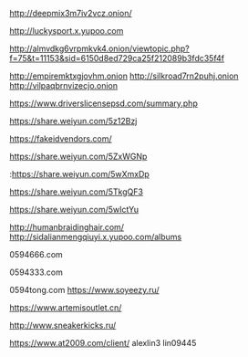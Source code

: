 http://deepmix3m7iv2vcz.onion/

http://luckysport.x.yupoo.com


http://almvdkg6vrpmkvk4.onion/viewtopic.php?f=75&t=11153&sid=6150d8ed729ca25f212089b3fdc35f4f


http://empiremktxgjovhm.onion
http://silkroad7rn2puhj.onion
http://vilpaqbrnvizecjo.onion

https://www.driverslicensepsd.com/summary.php

https://share.weiyun.com/5z12Bzj

https://fakeidvendors.com/

https://share.weiyun.com/5ZxWGNp

:https://share.weiyun.com/5wXmxDp

https://share.weiyun.com/5TkgQF3

https://share.weiyun.com/5wIctYu

http://humanbraidinghair.com/
http://sidalianmengqiuyi.x.yupoo.com/albums




0594666.com

0594333.com

0594tong.com
https://www.soyeezy.ru/

https://www.artemisoutlet.cn/

http://www.sneakerkicks.ru/

https://www.at2009.com/client/
alexlin3
lin09445
